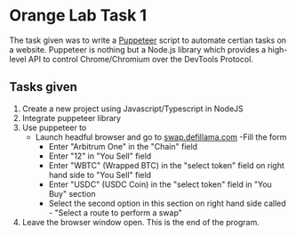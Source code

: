 # Orange Lab Task 1
The task given was to write a [Puppeteer](https://pptr.dev) script to automate certian tasks on a website.
Puppeteer is nothing but a Node.js library which provides a high-level API to control Chrome/Chromium over the DevTools Protocol.
## Tasks given
  1. Create a new project using Javascript/Typescript in NodeJS 
  2. Integrate puppeteer library 
  3. Use puppeteer to
        - Launch headful browser and go to [swap.defillama.com](swap.defillama.com)
        -Fill the form 
          - Enter "Arbitrum One" in the "Chain" field 
          - Enter "12" in "You Sell" field 
          - Enter "WBTC" (Wrapped BTC) in the "select token" field on right hand side to "You Sell" field 
          - Enter "USDC" (USDC Coin) in the "select token" field in "You Buy" section 
          - Select the second option in this section on right hand side called - "Select a route to perform a swap"
  5. Leave the browser window open. This is the end of the program.
